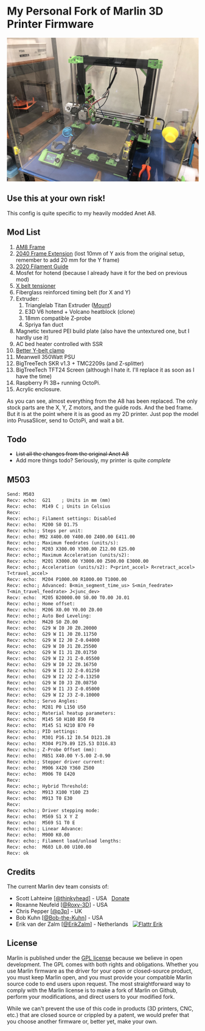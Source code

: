 # My Personal Fork of Marlin 3D Printer Firmware

![Photo](IMG_9062.jpg?raw=true "Photo")

## Use this at your own risk!

This config is quite specific to my heavily modded Anet A8.

## Mod List

1. [AM8 Frame](https://www.thingiverse.com/thing:2263216)
2. [2040 Frame Extension](https://www.thingiverse.com/thing:3540836) (lost 10mm of Y axis from the original setup, remember to add 20 mm for the Y frame)
3. [2020 Filament Guide](https://www.thingiverse.com/thing:4174461)
4. Mosfet for hotend (because I already have it for the bed on previous mod)
5. [X belt tensioner](https://www.thingiverse.com/thing:2193858)
6. Fiberglass reinforced timing belt (for X and Y)
7. Extruder:
   1. Trianglelab Titan Extruder ([Mount](https://www.thingiverse.com/thing:3807114))
   2. E3D V6 hotend + Volcano heatblock (clone)
   3. 18mm compatible Z-probe
   4. Spriya fan duct
8. Magnetic textured PEI build plate (also have the untextured one, but I hardly use it)
9. AC bed heater controlled with SSR
10. [Better Y-belt clamp](https://www.thingiverse.com/thing:2249112)
11. Meanwell 350Watt PSU
12. BigTreeTech SKR v1.3 + TMC2209s (and Z-splitter)
13. BigTreeTech TFT24 Screen (although I hate it. I'll replace it as soon as I have the time)
14. Raspberry Pi 3B+ running OctoPi.
15. Acrylic enclosure.

As you can see, almost everything from the A8 has been replaced. The only stock parts are the X, Y, Z motors, and the guide rods. And the bed frame. But it is at the point where it is as good as my 2D printer. Just pop the model into PrusaSlicer, send to OctoPi, and wait a bit.

## Todo

- ~~List all the changes from the original Anet A8~~
- Add more things todo? Seriously, my printer is quite *complete*

## M503

```
Send: M503
Recv: echo:  G21    ; Units in mm (mm)
Recv: echo:  M149 C ; Units in Celsius
Recv: 
Recv: echo:; Filament settings: Disabled
Recv: echo:  M200 S0 D1.75
Recv: echo:; Steps per unit:
Recv: echo: M92 X400.00 Y400.00 Z400.00 E411.00
Recv: echo:; Maximum feedrates (units/s):
Recv: echo:  M203 X300.00 Y300.00 Z12.00 E25.00
Recv: echo:; Maximum Acceleration (units/s2):
Recv: echo:  M201 X3000.00 Y3000.00 Z500.00 E3000.00
Recv: echo:; Acceleration (units/s2): P<print_accel> R<retract_accel> T<travel_accel>
Recv: echo:  M204 P1000.00 R1000.00 T1000.00
Recv: echo:; Advanced: B<min_segment_time_us> S<min_feedrate> T<min_travel_feedrate> J<junc_dev>
Recv: echo:  M205 B20000.00 S0.00 T0.00 J0.01
Recv: echo:; Home offset:
Recv: echo:  M206 X0.00 Y0.00 Z0.00
Recv: echo:; Auto Bed Leveling:
Recv: echo:  M420 S0 Z0.00
Recv: echo:  G29 W I0 J0 Z0.20000
Recv: echo:  G29 W I1 J0 Z0.11750
Recv: echo:  G29 W I2 J0 Z-0.04000
Recv: echo:  G29 W I0 J1 Z0.25500
Recv: echo:  G29 W I1 J1 Z0.01750
Recv: echo:  G29 W I2 J1 Z-0.05500
Recv: echo:  G29 W I0 J2 Z0.16750
Recv: echo:  G29 W I1 J2 Z-0.01250
Recv: echo:  G29 W I2 J2 Z-0.13250
Recv: echo:  G29 W I0 J3 Z0.08750
Recv: echo:  G29 W I1 J3 Z-0.05000
Recv: echo:  G29 W I2 J3 Z-0.10000
Recv: echo:; Servo Angles:
Recv: echo:  M281 P0 L150 U50
Recv: echo:; Material heatup parameters:
Recv: echo:  M145 S0 H180 B50 F0
Recv: echo:  M145 S1 H210 B70 F0
Recv: echo:; PID settings:
Recv: echo:  M301 P16.12 I0.54 D121.28
Recv: echo:  M304 P179.89 I25.53 D316.83
Recv: echo:; Z-Probe Offset (mm):
Recv: echo:  M851 X40.00 Y-5.00 Z-0.90
Recv: echo:; Stepper driver current:
Recv: echo:  M906 X420 Y360 Z500
Recv: echo:  M906 T0 E420
Recv: 
Recv: echo:; Hybrid Threshold:
Recv: echo:  M913 X100 Y100 Z3
Recv: echo:  M913 T0 E30
Recv: 
Recv: echo:; Driver stepping mode:
Recv: echo:  M569 S1 X Y Z
Recv: echo:  M569 S1 T0 E
Recv: echo:; Linear Advance:
Recv: echo:  M900 K0.00
Recv: echo:; Filament load/unload lengths:
Recv: echo:  M603 L0.00 U100.00
Recv: ok
```

## Credits

The current Marlin dev team consists of:

 - Scott Lahteine [[@thinkyhead](https://github.com/thinkyhead)] - USA &nbsp; [Donate](http://www.thinkyhead.com/donate-to-marlin)
 - Roxanne Neufeld [[@Roxy-3D](https://github.com/Roxy-3D)] - USA
 - Chris Pepper [[@p3p](https://github.com/p3p)] - UK
 - Bob Kuhn [[@Bob-the-Kuhn](https://github.com/Bob-the-Kuhn)] - USA
 - Erik van der Zalm [[@ErikZalm](https://github.com/ErikZalm)] - Netherlands &nbsp; [![Flattr Erik](https://api.flattr.com/button/flattr-badge-large.png)](https://flattr.com/submit/auto?user_id=ErikZalm&url=https://github.com/MarlinFirmware/Marlin&title=Marlin&language=&tags=github&category=software)

## License

Marlin is published under the [GPL license](/LICENSE) because we believe in open development. The GPL comes with both rights and obligations. Whether you use Marlin firmware as the driver for your open or closed-source product, you must keep Marlin open, and you must provide your compatible Marlin source code to end users upon request. The most straightforward way to comply with the Marlin license is to make a fork of Marlin on Github, perform your modifications, and direct users to your modified fork.

While we can't prevent the use of this code in products (3D printers, CNC, etc.) that are closed source or crippled by a patent, we would prefer that you choose another firmware or, better yet, make your own.
